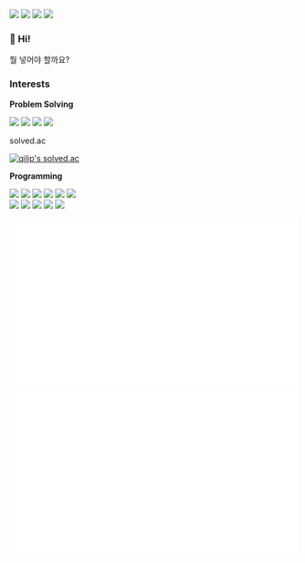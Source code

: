 <p>
  <a href="https://qilip.io" target="_blank"><img src="https://img.shields.io/badge/qilip.io-181717?style=flat-square&logo=github&logoColor=white"/></a>
  <a href="mailto:qilip@qilip.io" target="_blank"><img src="https://img.shields.io/badge/qilip@qilip.io-EA4335?style=flat-square&logo=gmail&logoColor=white"/></a>
  <a href="https://keybase.io/qilip" target="_blank"><img src="https://img.shields.io/badge/Keybase:%20qilip-33A0FF?style=flat-square&logo=keybase&logoColor=white"/></a>
  <a href="https://kr.linkedin.com/in/sangminshin" target="_blank"><img src="https://img.shields.io/badge/LinkedIn:%20SangminShin-0A66C2?style=flat-square&logo=linkedin&logoColor=white"/></a>
</p>

### :stars: Hi!

뭘 넣어야 할까요?

### Interests

**Problem Solving**

<p>
  <a href="https://www.acmicpc.net/user/qilip" target="_blank"><img src="https://img.shields.io/badge/Baekjoon:%20qilip-0076C0?style=flat-square&logoColor=white"/></a>
  <a href="https://codeforces.com/profile/qilip" target="_blank"><img src="https://img.shields.io/badge/Codeforces:%20qilip-1F8ACB?style=flat-square&logo=codeforces&logoColor=white"/></a>
  <a href="https://atcoder.jp/users/qilip" target="_blank"><img src="https://img.shields.io/badge/AtCoder:%20qilip-333333?style=flat-square&logoColor=white"/></a>
  <a href="https://www.spoj.com/users/qilip" target="_blank"><img src="https://img.shields.io/badge/SPOJ:%20qilip-337AB7?style=flat-square&logoColor=white"/></a>
</p>
solved.ac

[![qilip's solved.ac](http://mazassumnida.wtf/api/v2/generate_badge?boj=qilip)](https://solved.ac/qilip)

**Programming**

<p>
  <img src="https://img.shields.io/badge/C-A8B9CC?style=flat-square&logo=c&logoColor=white"/>
  <img src="https://img.shields.io/badge/C++-00599C?style=flat-square&logo=cplusplus&logoColor=white"/>
  <img src="https://img.shields.io/badge/JavaScript-F7DF1E?style=flat-square&logo=javascript&logoColor=white"/>
  <img src="https://img.shields.io/badge/Node.js-339933?style=flat-square&logo=nodedotjs&logoColor=white"/>
  <img src="https://img.shields.io/badge/Vue.js-4FC08D?style=flat-square&logo=vuedotjs&logoColor=white"/>
  <img src="https://img.shields.io/badge/Elixir-4B275F?style=flat-square&logo=elixir&logoColor=white"/>
  <br>
  <img src="https://img.shields.io/badge/Docker-2496ED?style=flat-square&logo=docker&logoColor=white"/>
  <img src="https://img.shields.io/badge/Terraform-7B42BC?style=flat-square&logo=terraform&logoColor=white"/>
  <img src="https://img.shields.io/badge/AWS-232F3E?style=flat-square&logo=amazonaws&logoColor=white"/>
  <img src="https://img.shields.io/badge/Serverless-FD5750?style=flat-square&logo=serverless&logoColor=white"/>
  <img src="https://img.shields.io/badge/PyTorch-EE4C2C?style=flat-square&logo=pytorch&logoColor=white"/>
</p>

![qilip's Stats](https://github.com/qilip/github-stats/blob/master/generated/overview.svg)
![qilip's Top Langs](https://github.com/qilip/github-stats/blob/master/generated/languages.svg)
